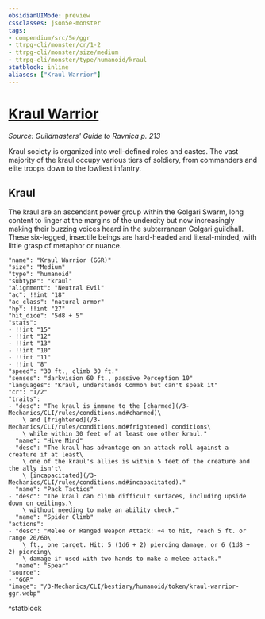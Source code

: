 ```yaml
---
obsidianUIMode: preview
cssclasses: json5e-monster
tags:
- compendium/src/5e/ggr
- ttrpg-cli/monster/cr/1-2
- ttrpg-cli/monster/size/medium
- ttrpg-cli/monster/type/humanoid/kraul
statblock: inline
aliases: ["Kraul Warrior"]
---
```

# [Kraul Warrior](3-Mechanics\CLI\bestiary\humanoid/kraul-warrior-ggr.md)
*Source: Guildmasters' Guide to Ravnica p. 213*  

Kraul society is organized into well-defined roles and castes. The vast majority of the kraul occupy various tiers of soldiery, from commanders and elite troops down to the lowliest infantry.

## Kraul

The kraul are an ascendant power group within the Golgari Swarm, long content to linger at the margins of the undercity but now increasingly making their buzzing voices heard in the subterranean Golgari guildhall. These six-legged, insectile beings are hard-headed and literal-minded, with little grasp of metaphor or nuance.

```statblock
"name": "Kraul Warrior (GGR)"
"size": "Medium"
"type": "humanoid"
"subtype": "kraul"
"alignment": "Neutral Evil"
"ac": !!int "18"
"ac_class": "natural armor"
"hp": !!int "27"
"hit_dice": "5d8 + 5"
"stats":
- !!int "15"
- !!int "12"
- !!int "13"
- !!int "10"
- !!int "11"
- !!int "8"
"speed": "30 ft., climb 30 ft."
"senses": "darkvision 60 ft., passive Perception 10"
"languages": "Kraul, understands Common but can't speak it"
"cr": "1/2"
"traits":
- "desc": "The kraul is immune to the [charmed](/3-Mechanics/CLI/rules/conditions.md#charmed)\
    \ and [frightened](/3-Mechanics/CLI/rules/conditions.md#frightened) conditions\
    \ while within 30 feet of at least one other kraul."
  "name": "Hive Mind"
- "desc": "The kraul has advantage on an attack roll against a creature if at least\
    \ one of the kraul's allies is within 5 feet of the creature and the ally isn't\
    \ [incapacitated](/3-Mechanics/CLI/rules/conditions.md#incapacitated)."
  "name": "Pack Tactics"
- "desc": "The kraul can climb difficult surfaces, including upside down on ceilings,\
    \ without needing to make an ability check."
  "name": "Spider Climb"
"actions":
- "desc": "Melee or Ranged Weapon Attack: +4 to hit, reach 5 ft. or range 20/60\
    \ ft., one target. Hit: 5 (1d6 + 2) piercing damage, or 6 (1d8 + 2) piercing\
    \ damage if used with two hands to make a melee attack."
  "name": "Spear"
"source":
- "GGR"
"image": "/3-Mechanics/CLI/bestiary/humanoid/token/kraul-warrior-ggr.webp"
```
^statblock